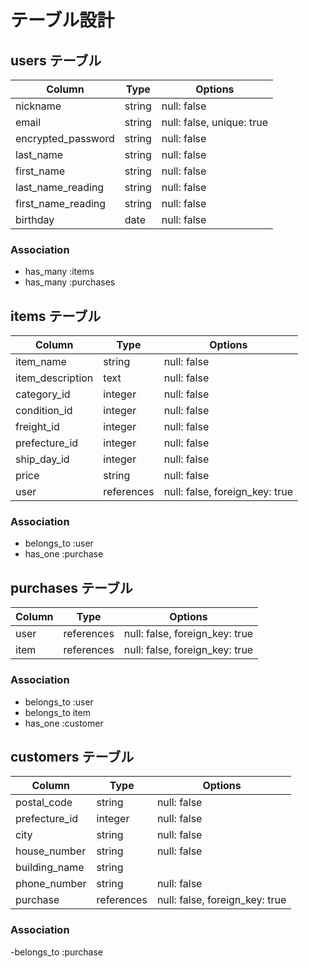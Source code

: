 # テーブル設計

## users テーブル

|Column            |Type  |Options                  |
|------------------|------|-------------------------|
|nickname          |string|null: false              |
|email             |string|null: false, unique: true|
|encrypted_password|string|null: false              |
|last_name         |string|null: false              |
|first_name        |string|null: false              |
|last_name_reading |string|null: false              |
|first_name_reading|string|null: false              |
|birthday          |date  |null: false              |

### Association

- has_many :items
- has_many :purchases

## items テーブル

|Column          |Type       |Options                       |
|----------------|-----------|------------------------------|
|item_name       |string     |null: false                   |
|item_description|text       |null: false                   |
|category_id     |integer    |null: false                   |
|condition_id    |integer    |null: false                   |
|freight_id      |integer    |null: false                   |
|prefecture_id   |integer    |null: false                   |
|ship_day_id     |integer    |null: false                   |
|price           |string     |null: false                   |
|user            |references |null: false, foreign_key: true|

### Association

- belongs_to :user
- has_one :purchase

## purchases テーブル

|Column|Type      |Options                       |
|------|----------|------------------------------|
|user  |references|null: false, foreign_key: true|
|item  |references|null: false, foreign_key: true|

### Association

- belongs_to :user
- belongs_to item
- has_one :customer

## customers テーブル

|Column       |Type      |Options                       |
|-------------|----------|------------------------------|
|postal_code  |string    |null: false                   |
|prefecture_id|integer   |null: false                   |
|city         |string    |null: false                   |
|house_number |string    |null: false                   |
|building_name|string    |                              |
|phone_number |string    |null: false                   |
|purchase     |references|null: false, foreign_key: true|

### Association

-belongs_to :purchase
